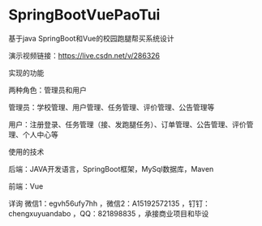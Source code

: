 # SpringBootVuePaoTui
 基于java SpringBoot和Vue的校园跑腿帮买系统设计

演示视频链接：https://live.csdn.net/v/286326

实现的功能

两种角色：管理员和用户

管理员：学校管理、用户管理、任务管理、评价管理、公告管理等

用户：注册登录、任务管理（接、发跑腿任务）、订单管理、公告管理、评价管理、个人中心等

使用的技术

后端：JAVA开发语言，SpringBoot框架，MySql数据库，Maven

前端：Vue

详询 微信1：egvh56ufy7hh ，微信2：A15192572135 ，钉钉：chengxuyuandabo ，QQ：821898835 ，承接商业项目和毕设
